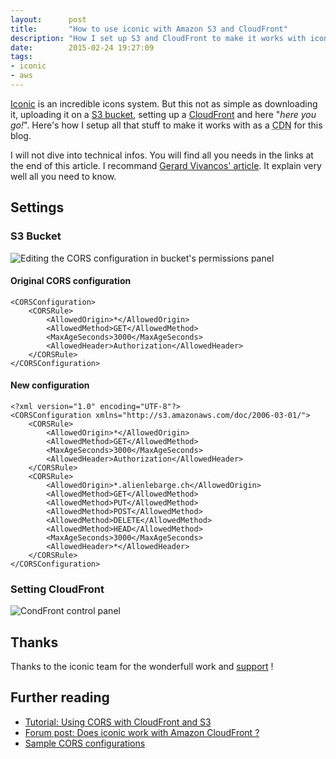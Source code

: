 ```yaml
---
layout:      post
title:       "How to use iconic with Amazon S3 and CloudFront"
description: "How I set up S3 and CloudFront to make it works with iconic incons system."
date:        2015-02-24 19:27:09
tags:
- iconic
- aws
---
```


[Iconic](https://useiconic.com/) is an incredible icons system. But this not as simple as downloading it, uploading it on a [S3 bucket](http://aws.amazon.com/s3/), setting up a [CloudFront](http://aws.amazon.com/cloudfront/) and here "*here you go!*".
Here's how I setup all that stuff to make it works with as a <abbr title="Content Delivery Network">CDN</abbr> for this blog.

I will not dive into technical infos. You will find all you needs in the links at the end of this article. I recommand [Gerard Vivancos' article](http://blog.celingest.com/en/2014/10/02/tutorial-using-cors-with-cloudfront-and-s3/). It explain very well all you need to know.

## Settings

### S3 Bucket

![Editing the CORS configuration in bucket's permissions panel](https://dlgjp9x71cipk.cloudfront.net/2015-02-24-s3-config.png)

#### Original CORS configuration


    <CORSConfiguration>
        <CORSRule>
            <AllowedOrigin>*</AllowedOrigin>
            <AllowedMethod>GET</AllowedMethod>
            <MaxAgeSeconds>3000</MaxAgeSeconds>
            <AllowedHeader>Authorization</AllowedHeader>
        </CORSRule>
    </CORSConfiguration>

#### New configuration

    <?xml version="1.0" encoding="UTF-8"?>
    <CORSConfiguration xmlns="http://s3.amazonaws.com/doc/2006-03-01/">
        <CORSRule>
            <AllowedOrigin>*</AllowedOrigin>
            <AllowedMethod>GET</AllowedMethod>
            <MaxAgeSeconds>3000</MaxAgeSeconds>
            <AllowedHeader>Authorization</AllowedHeader>
        </CORSRule>
        <CORSRule>
            <AllowedOrigin>*.alienlebarge.ch</AllowedOrigin>
            <AllowedMethod>GET</AllowedMethod>
            <AllowedMethod>PUT</AllowedMethod>
            <AllowedMethod>POST</AllowedMethod>
            <AllowedMethod>DELETE</AllowedMethod>
            <AllowedMethod>HEAD</AllowedMethod>
            <MaxAgeSeconds>3000</MaxAgeSeconds>
            <AllowedHeader>*</AllowedHeader>
        </CORSRule>
    </CORSConfiguration>

### Setting CloudFront

![CondFront control panel](https://dlgjp9x71cipk.cloudfront.net/2015-02-24-cloudfront-settings.png)

## Thanks

Thanks to the iconic team for the wonderfull work and [support](https://useiconic.com/community/#!/getting-started:does-iconic-work-with-amazo) !

## Further reading

- [Tutorial: Using CORS with CloudFront and S3](http://blog.celingest.com/en/2014/10/02/tutorial-using-cors-with-cloudfront-and-s3/)
- [Forum post: Does iconic work with Amazon CloudFront ?](https://useiconic.com/community/#!/getting-started:does-iconic-work-with-amazo)
- [Sample CORS configurations](https://docs.aws.amazon.com/AmazonS3/latest/dev/cors.html#how-do-i-enable-cors)
